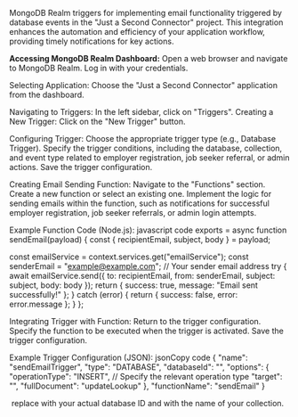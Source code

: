 MongoDB Realm triggers for implementing email functionality triggered by database events in the "Just a Second Connector" project. This integration enhances the automation and efficiency of your application workflow, providing timely notifications for key actions.

**Accessing MongoDB Realm Dashboard:**
Open a web browser and navigate to MongoDB Realm.
Log in with your credentials.

Selecting Application:
Choose the "Just a Second Connector" application from the dashboard.

Navigating to Triggers:
In the left sidebar, click on "Triggers".
Creating a New Trigger:
Click on the "New Trigger" button.

Configuring Trigger:
Choose the appropriate trigger type (e.g., Database Trigger).
Specify the trigger conditions, including the database, collection, and event type related to employer registration, job seeker referral, or admin actions.
Save the trigger configuration.

Creating Email Sending Function:
Navigate to the "Functions" section.
Create a new function or select an existing one.
Implement the logic for sending emails within the function, such as notifications for successful employer registration, job seeker referrals, or admin login attempts.

Example Function Code (Node.js):
javascript code
exports = async function sendEmail(payload) {
const { recipientEmail, subject, body } = payload;

const emailService = context.services.get("emailService");
const senderEmail = "example@example.com"; // Your sender email address
try {
await emailService.send({
to: recipientEmail,
from: senderEmail,
subject: subject,
body: body
});
return { success: true, message: "Email sent successfully!" };
} catch (error) {
return { success: false, error: error.message };
}
};

Integrating Trigger with Function:
Return to the trigger configuration.
Specify the function to be executed when the trigger is activated.
Save the trigger configuration.

Example Trigger Configuration (JSON):
jsonCopy code
{
"name": "sendEmailTrigger",
"type": "DATABASE",
"databaseId": "<your-database-id>",
"options": {
"operationType": "INSERT", // Specify the relevant operation type
"target": "<your-collection>",
"fullDocument": "updateLookup"
},
"functionName": "sendEmail"
}

 replace <your-database-id> with your actual database ID and <your-collection> with the name of your collection.
